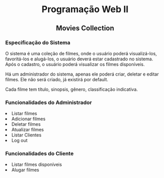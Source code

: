 <div align="center">
    <h1>Programação Web II</h1>
    <h2>Movies Collection</h2>
</div>

<div><h3>Especificação do Sistema</h3>
    <p>O sistema é uma coleção de filmes, onde o usuário poderá visualizá-los, favoritá-los e alugá-los, o usuário deverá estar cadastrado no sistema. Após o cadastro, o usuário poderá visualizar os filmes disponíveis.<p>
    <p>Há um administrador do sistema, apenas ele poderá criar, deletar e editar filmes. Ele não será criado, já existirá por default.<p>
    <p>Cada filme tem título, sinopsis, gênero, classificação indicativa.<p> 
</div>

<div><h3>Funcionalidades do Administrador</h3>
    <li>Listar filmes</li>
    <li>Adicionar filmes</li>
    <li>Deletar filmes</li>
    <li>Atualizar filmes</li>
    <li>Listar Clientes</li>
    <li>Log out</li>
    <p><p>
</div>

<div><h3>Funcionalidades do Cliente</h3>
    <li>Listar filmes disponíveis</li>
    <li>Alugar filmes</li>
</div>
